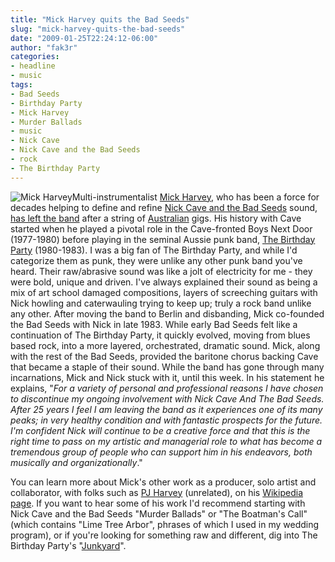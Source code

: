```yaml
---
title: "Mick Harvey quits the Bad Seeds"
slug: "mick-harvey-quits-the-bad-seeds"
date: "2009-01-25T22:24:12-06:00"
author: "fak3r"
categories:
- headline
- music
tags:
- Bad Seeds
- Birthday Party
- Mick Harvey
- Murder Ballads
- music
- Nick Cave
- Nick Cave and the Bad Seeds
- rock
- The Birthday Party
---
```


![Mick Harvey](http://www.fak3r.com/wp-content/uploads/2009/01/mick.jpg)Multi-instrumentalist [Mick Harvey](http://mickharvey.com), who has been a force for decades helping to define and refine [Nick Cave and the Bad Seeds](http://www.nickcaveandthebadseeds.com) sound, [has left the band](http://www.abc.net.au/news/stories/2009/01/22/2472215.htm?section=entertainment) after a string of [Australian](http://maps.google.com/maps?ll=-35.3,149.133333333&spn=10.0,10.0&q=-35.3,149.133333333%20%28Australia%29&t=h) gigs.  His history with Cave started when he played a pivotal role in the Cave-fronted Boys Next Door (1977-1980) before playing in the seminal Aussie punk band, [The Birthday Party](http://www.thebirthdayparty.com.au/) (1980-1983). I was a big fan of The Birthday Party, and while I'd categorize them as punk, they were unlike any other punk band you've heard.  Their raw/abrasive sound was like a jolt of electricity for me - they were bold, unique and driven.  I've always explained their sound as being a mix of art school damaged compositions, layers of screeching guitars with Nick howling and caterwauling trying to keep up; truly a rock band unlike any other. After moving the band to Berlin and disbanding, Mick co-founded the Bad Seeds with Nick in late 1983.  While early Bad Seeds felt like a continuation of The Birthday Party, it quickly evolved, moving from blues based rock, into a more layered, orchestrated, dramatic sound.  Mick, along with the rest of the Bad Seeds, provided the baritone chorus backing Cave that became a staple of their sound.  While the band has gone through many incarnations, Mick and Nick stuck with it, until this week.  In his statement he explains, "_For a variety of personal and professional reasons I have chosen to discontinue my ongoing involvement with Nick Cave And The Bad Seeds. After 25 years I feel I am leaving the band as it experiences one of its many peaks; in very healthy condition and with fantastic prospects for the future. I'm confident Nick will continue to be a creative force and that this is the right time to pass on my artistic and managerial role to what has become a tremendous group of people who can support him in his endeavors, both musically and organizationally_."

You can learn more about Mick's other work as a producer, solo artist and collaborator, with folks such as [PJ Harvey](http://www.pj-harvey.de) (unrelated), on his [Wikipedia page](http://en.wikipedia.org/wiki/Mick_Harvey). If you want to hear some of his work I'd recommend starting with Nick Cave and the Bad Seeds "Murder Ballads" or "The Boatman's Call" (which contains "Lime Tree Arbor", phrases of which I used in my wedding program), or if you're looking for something raw and different, dig into The Birthday Party's "[Junkyard](http://musicbrainz.org/album/c471c7d4-1884-49e1-9b71-e3053bb359e4.html)".
